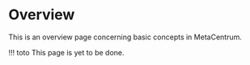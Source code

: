 # Overview

This is an overview page concerning basic concepts in MetaCentrum.

!!! toto
    This page is yet to be done.
